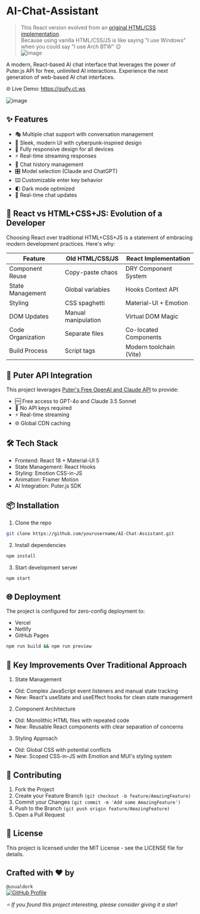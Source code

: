 # AI-Chat-Assistant
>This React version evolved from an [original HTML/CSS implementation](https://github.com/usualdork/EndlessClaude). <br>
Because using vanilla HTML/CSS/JS is like saying "I use Windows" when you could say "I use Arch BTW" 😉 <br>
![image](https://github.com/user-attachments/assets/bc15e912-346b-4bec-8641-8c19802c93f1)


A modern, React-based AI chat interface that leverages the power of Puter.js API for free, unlimited AI interactions. Experience the next generation of web-based AI chat interfaces. 

🌐 Live Demo: https://guify.ct.ws

  ![image](https://github.com/user-attachments/assets/a46b0c45-4394-44b2-ac50-a43021f8647e)


## ✨ Features
- 🎭 Multiple chat support with conversation management
- 🎨 Sleek, modern UI with cyberpunk-inspired design
- 📱 Fully responsive design for all devices
- ⚡ Real-time streaming responses
- 🔄 Chat history management
- 🎛️ Model selection (Claude and ChatGPT)
- ⌨️ Customizable enter key behavior
- 🌓 Dark mode optimized
- 🔄 Real-time chat updates

## 🚀 React vs HTML+CSS+JS: Evolution of a Developer
Choosing React over traditional HTML+CSS+JS is a statement of embracing modern development practices. Here's why:
<div align="center">

| Feature               | Old HTML/CSS/JS          | React Implementation     |
|-----------------------|--------------------------|--------------------------|
| Component Reuse       | Copy-paste chaos         | DRY Component System     |
| State Management      | Global variables         | Hooks Context API        |
| Styling               | CSS spaghetti            | Material-UI + Emotion    |
| DOM Updates           | Manual manipulation      | Virtual DOM Magic        |
| Code Organization     | Separate files           | Co-located Components    |
| Build Process         | Script tags              | Modern toolchain (Vite)  |
</div>

## 🤖 Puter API Integration
This project leverages [Puter's Free OpenAI and Claude API](https://developer.puter.com/tutorials/free-unlimited-openai-api/) to provide:

- 🆓 Free access to GPT-4o and Claude 3.5 Sonnet
- 🔑 No API keys required
- ⚡ Real-time streaming
- 🌐 Global CDN caching

## 🛠️ Tech Stack
- Frontend: React 18 + Material-UI 5
- State Management: React Hooks
- Styling: Emotion CSS-in-JS
- Animation: Framer Motion
- AI Integration: Puter.js SDK

## 📦 Installation
1. Clone the repo
```bash
git clone https://github.com/yourusername/AI-Chat-Assistant.git
```
2. Install dependencies
```bash
npm install
```
3. Start development server
```bash
npm start
```

## 🌐 Deployment
The project is configured for zero-config deployment to:
- Vercel
- Netlify
- GitHub Pages
```bash
npm run build && npm run preview
```

## 🎯 Key Improvements Over Traditional Approach
1. State Management
- Old: Complex JavaScript event listeners and manual state tracking
- New: React's useState and useEffect hooks for clean state management
2. Component Architecture
- Old: Monolithic HTML files with repeated code
- New: Reusable React components with clear separation of concerns
3. Styling Approach
- Old: Global CSS with potential conflicts
- New: Scoped CSS-in-JS with Emotion and MUI's styling system

## 🤝 Contributing
1. Fork the Project
2. Create your Feature Branch `(git checkout -b feature/AmazingFeature)`
3. Commit your Changes `(git commit -m 'Add some AmazingFeature')`
4. Push to the Branch `(git push origin feature/AmazingFeature)`
5. Open a Pull Request

## 📝 License
This project is licensed under the MIT License - see the LICENSE file for details.

## Crafted with ❤️ by
`@usualdork` <br>
[![GitHub Profile](https://img.shields.io/badge/GitHub-Profile-black?style=flat&logo=github)](https://github.com/usualdork)

*⭐️ If you found this project interesting, please consider giving it a star!*

